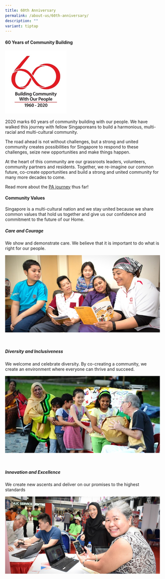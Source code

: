 ```yaml
---
title: 60th Anniversary
permalink: /about-us/60th-anniversary/
description: ""
variant: tiptap
---
```

<h4><strong>60 Years of Community Building</strong></h4>
<div class="isomer-image-wrapper">
<img style="width:200px" height="auto" width="100%" src="/images/About%20Us/60th%20Anniversary/pa60-logo-high-res462929700a1d6b0c895eff0000f6c7a3.jpg">
</div>
<p>2020 marks 60 years of community building with our people. We have walked
this journey with fellow Singaporeans to build a harmonious, multi-racial
and multi-cultural community.</p>
<p>The road ahead is not without challenges, but a strong and united community
creates possibilities for Singapore to respond to these challenges, seize
new opportunities and make things happen.</p>
<p>At the heart of this community are our grassroots leaders, volunteers,
community partners and residents. Together, we re-imagine our common future,
co-create opportunities and build a strong and united community for many
more decades to come.</p>
<p>Read more about the <a href="/files/About Us/PA60Book_3_5MB_.pdf" rel="noopener noreferrer nofollow" target="_blank">PA journey</a> thus far!</p>
<h4><strong>Community Values</strong></h4>
<p>Singapore is a multi-cultural nation and we stay united because we share
common values that hold us together and give us our confidence and commitment
to the future of our Home.</p>
<h5>Care and Courage</h5>
<p>We show and demonstrate care. We believe that it is important to do what
is right for our people.</p>
<div class="isomer-image-wrapper">
<img style="width:600px" height="auto" width="100%" src="/images/About%20Us/60th%20Anniversary/Care%20and%20Courage.jpg">
</div>
<p>
<br>
</p>
<h5>Diversity and Inclusiveness</h5>
<p>We welcome and celebrate diversity. By co-creating a community, we create
an environment where everyone can thrive and succeed.</p>
<div class="isomer-image-wrapper">
<img style="width:600px" height="auto" width="100%" src="/images/About%20Us/60th%20Anniversary/Diversity%20and%20Inclusiveness.jpg">
</div>
<p>
<br>
</p>
<h5>Innovation and Excellence</h5>
<p>We create new ascents and deliver on our promises to the highest standards</p>
<div class="isomer-image-wrapper">
<img style="width:600px" height="auto" width="100%" src="/images/About%20Us/60th%20Anniversary/Innovation%20and%20Excellence.jpg">
</div>
<p></p>